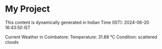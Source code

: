 # My Project

This content is dynamically generated in Indian Time (IST): 2024-06-20 16:43:50 IST


Current Weather in Coimbatore:
Temperature: 31.88 °C
Condition: scattered clouds
